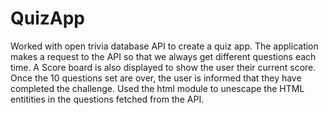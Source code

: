 # QuizApp
Worked with open trivia database API to create a quiz app. The application makes a request to the API so that we always get different questions each time.
A Score board is also displayed to show the user their current score.
Once the 10 questions set are over, the user is informed that they have completed the challenge.
Used the html module to unescape the HTML entitities in the questions fetched from the API.
